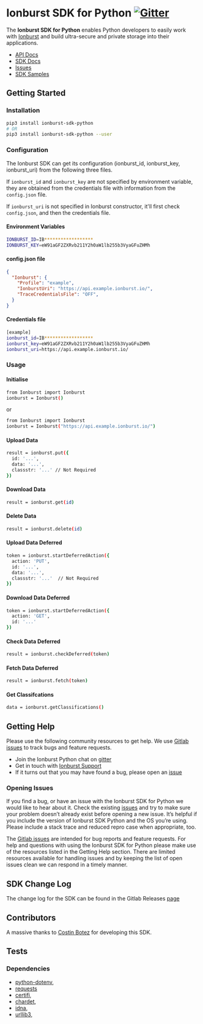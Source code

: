 # Ionburst SDK for Python [![Gitter](https://badges.gitter.im/ionburstlimited/community.svg)](https://gitter.im/ionburstlimited/community?utm_source=badge&utm_medium=badge&utm_campaign=pr-badge)

The **Ionburst SDK for Python** enables Python developers to easily work with [Ionburst][ionburst] and build ultra-secure and private storage into their applications.

* [API Docs][docs-api]
* [SDK Docs][sdk-website]
* [Issues][sdk-issues]
* [SDK Samples](https://docs.ionburst.io/#/sdk?id=usage)

## Getting Started

### Installation

```sh
pip3 install ionburst-sdk-python
# OR
pip3 install ionburst-sdk-python --user
```

### Configuration

The Ionburst SDK can get its configuration (ionburst_id, ionburst_key, ionburst_uri) from the following three files.

If `ionburst_id` and `ionburst_key` are not specified by environment variable, they are obtained from the credentials file with information from the `config.json` file.

If `ionburst_uri` is not specified in Ionburst constructor, it'll first check `config.json`, and then the credentials file.

#### Environment Variables

```sh
IONBURST_ID=IB******************
IONBURST_KEY=eW91aGF2ZXRvb211Y2h0aW1lb255b3VyaGFuZHMh
```

#### config.json file

```json
{
  "Ionburst": {
    "Profile": "example",
    "IonburstUri": "https://api.example.ionburst.io/",
    "TraceCredentialsFile": "OFF",
  }
}
```

#### Credentials file

```sh
[example]
ionburst_id=IB******************
ionburst_key=eW91aGF2ZXRvb211Y2h0aW1lb255b3VyaGFuZHMh
ionburst_uri=https://api.example.ionburst.io/
```

### Usage

#### Initialise

```sh
from Ionburst import Ionburst
ionburst = Ionburst()

```

or

```sh
from Ionburst import Ionburst
ionburst = Ionburst("https://api.example.ionburst.io/")
```

#### Upload Data

```sh
result = ionburst.put({
  id: '...',
  data: '...',
  classstr: '...' // Not Required
})
```

#### Download Data

```sh
result = ionburst.get(id)
```

#### Delete Data

```sh
result = ionburst.delete(id)
```

#### Upload Data Deferred

```sh
token = ionburst.startDeferredAction({
  action: 'PUT',
  id: '...',
  data: '...',
  classstr: '...'  // Not Required
})
```

#### Download Data Deferred

```sh
token = ionburst.startDeferredAction({
  action: 'GET',
  id: '...'
})
```

#### Check Data Deferred

```sh
result = ionburst.checkDeferred(token)
```

#### Fetch Data Deferred

```sh
result = ionburst.fetch(token)
```

#### Get Classifcations

```sh
data = ionburst.getClassifications()
```

## Getting Help

Please use the following community resources to get help. We use [Gitlab issues][sdk-issues] to track bugs and feature requests.

* Join the Ionburst Python chat on [gitter](https://gitter.im/ionburstlimited/community)
* Get in touch with [Ionburst Support](https://docs.ionburst.io/#/introduction?id=contact-amp-support)
* If it turns out that you may have found a bug, please open an [issue][sdk-issues]

### Opening Issues

If you find a bug, or have an issue with the Ionburst SDK for Python we would like to hear about it. Check the existing [issues][sdk-issues] and try to make sure your problem doesn’t already exist before opening a new issue. It’s helpful if you include the version of Ionburst SDK Python and the OS you’re using. Please include a stack trace and reduced repro case when appropriate, too.

The [Gitlab issues][sdk-issues] are intended for bug reports and feature requests. For help and questions with using the Ionburst SDK for Python please make use of the resources listed in the Getting Help section. There are limited resources available for handling issues and by keeping the list of open issues clean we can respond in a timely manner.

## SDK Change Log

The change log for the SDK can be found in the Gitlab Releases [page](https://gitlab.com/ionburst/ionburst-sdk-python)

## Contributors

A massive thanks to [Costin Botez](https://github.com/costibotez) for developing this SDK.

## Tests

### Dependencies

* [python-dotenv](https://pypi.org/project/python-dotenv/),
* [requests](https://pypi.org/project/requests/)
* [certifi](https://pypi.org/project/certifi/),
* [chardet](https://pypi.org/project/chardet/),
* [idna](https://pypi.org/project/idna/),
* [urllib3](https://pypi.org/project/urllib3/),

[ionburst]: https://ionburst.io
[sdk-website]: https://docs.ionburst.io/#/sdk
[sdk-source]: https://gitlab.com/ionburst/ionburst-sdk-python
[sdk-issues]: https://gitlab.com/ionburst/ionburst-sdk-python/issues
[sdk-license]: https://gitlab.com/ionburst/ionburst-sdk-python/-/blob/master/LICENSE
[docs-api]: https://docs.ionburst.io/#/api
